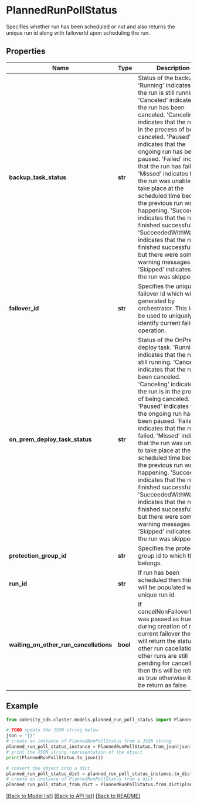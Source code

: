 # PlannedRunPollStatus

Specifies whether run has been scheduled or not and also returns the unique run id along with failoverId upon scheduling the run.

## Properties

Name | Type | Description | Notes
------------ | ------------- | ------------- | -------------
**backup_task_status** | **str** | Status of the backup job. &#39;Running&#39; indicates that the run is still running. &#39;Canceled&#39; indicates that the run has been canceled. &#39;Canceling&#39; indicates that the run is in the process of being canceled. &#39;Paused&#39; indicates that the ongoing run has been paused. &#39;Failed&#39; indicates that the run has failed. &#39;Missed&#39; indicates that the run was unable to take place at the scheduled time because the previous run was still happening. &#39;Succeeded&#39; indicates that the run has finished successfully. &#39;SucceededWithWarning&#39; indicates that the run finished successfully, but there were some warning messages. &#39;Skipped&#39; indicates that the run was skipped. | [optional] 
**failover_id** | **str** | Specifies the unique failover Id which will be generated by orchestrator. This Id will be used to uniquely identify current failover operation. | [optional] 
**on_prem_deploy_task_status** | **str** | Status of the OnPrem deploy task. &#39;Running&#39; indicates that the run is still running. &#39;Canceled&#39; indicates that the run has been canceled. &#39;Canceling&#39; indicates that the run is in the process of being canceled. &#39;Paused&#39; indicates that the ongoing run has been paused. &#39;Failed&#39; indicates that the run has failed. &#39;Missed&#39; indicates that the run was unable to take place at the scheduled time because the previous run was still happening. &#39;Succeeded&#39; indicates that the run has finished successfully. &#39;SucceededWithWarning&#39; indicates that the run finished successfully, but there were some warning messages. &#39;Skipped&#39; indicates that the run was skipped. | [optional] 
**protection_group_id** | **str** | Specifies the protection group id to which this run belongs. | [optional] 
**run_id** | **str** | If run has been scheduled then this field will be populated with unique run id. | [optional] 
**waiting_on_other_run_cancellations** | **bool** | If cancelNonFailoverRuns was passed as true during creation of run for current failover then this will return the status of other run cacellations. If other runs are still pending for cancellations then this will be returned as true otherwise it will be return as false. | [optional] 

## Example

```python
from cohesity_sdk.cluster.models.planned_run_poll_status import PlannedRunPollStatus

# TODO update the JSON string below
json = "{}"
# create an instance of PlannedRunPollStatus from a JSON string
planned_run_poll_status_instance = PlannedRunPollStatus.from_json(json)
# print the JSON string representation of the object
print(PlannedRunPollStatus.to_json())

# convert the object into a dict
planned_run_poll_status_dict = planned_run_poll_status_instance.to_dict()
# create an instance of PlannedRunPollStatus from a dict
planned_run_poll_status_from_dict = PlannedRunPollStatus.from_dict(planned_run_poll_status_dict)
```
[[Back to Model list]](../README.md#documentation-for-models) [[Back to API list]](../README.md#documentation-for-api-endpoints) [[Back to README]](../README.md)


